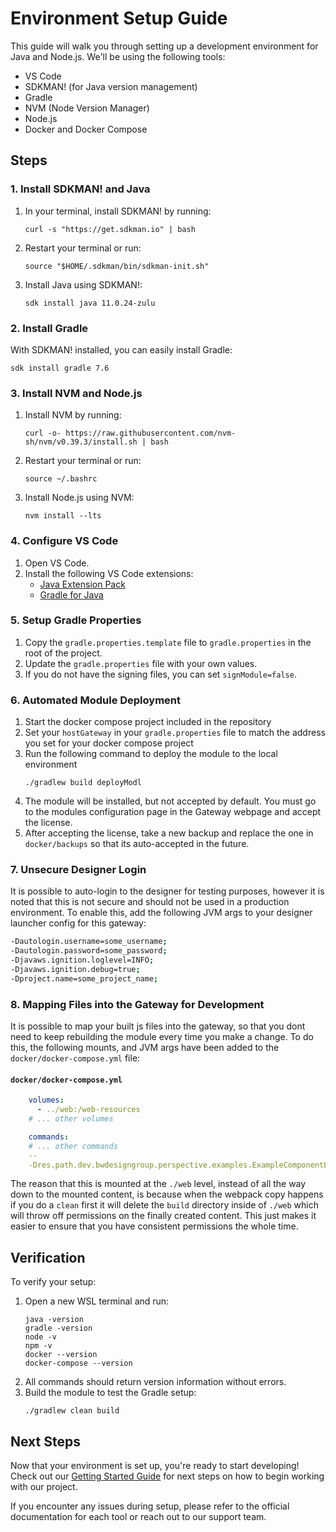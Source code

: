 # Environment Setup Guide

This guide will walk you through setting up a development environment for Java and Node.js. We'll be using the following tools:

- VS Code
- SDKMAN! (for Java version management)
- Gradle
- NVM (Node Version Manager)
- Node.js
- Docker and Docker Compose

## Steps

### 1. Install SDKMAN! and Java

1. In your terminal, install SDKMAN! by running:
   ```
   curl -s "https://get.sdkman.io" | bash
   ```
2. Restart your terminal or run:
   ```
   source "$HOME/.sdkman/bin/sdkman-init.sh"
   ```
3. Install Java using SDKMAN!:
   ```
   sdk install java 11.0.24-zulu
   ```

### 2. Install Gradle

With SDKMAN! installed, you can easily install Gradle:

```
sdk install gradle 7.6
```

### 3. Install NVM and Node.js

1. Install NVM by running:
   ```
   curl -o- https://raw.githubusercontent.com/nvm-sh/nvm/v0.39.3/install.sh | bash
   ```
2. Restart your terminal or run:
   ```
   source ~/.bashrc
   ```
3. Install Node.js using NVM:
   ```
   nvm install --lts
   ```

### 4. Configure VS Code

1. Open VS Code.
2. Install the following VS Code extensions:
   - [Java Extension Pack](https://marketplace.visualstudio.com/items?itemName=vscjava.vscode-java-pack)
   - [Gradle for Java](https://marketplace.visualstudio.com/items?itemName=vscjava.vscode-gradle)

### 5. Setup Gradle Properties

1. Copy the `gradle.properties.template` file to `gradle.properties` in the root of the project.
2. Update the `gradle.properties` file with your own values.
3. If you do not have the signing files, you can set `signModule=false`.

### 6. Automated Module Deployment

1. Start the docker compose project included in the repository
2. Set your `hostGateway` in your `gradle.properties` file to match the address you set for your docker compose project
3. Run the following command to deploy the module to the local environment
   ```
   ./gradlew build deployModl
   ```
4. The module will be installed, but not accepted by default. You must go to the modules configuration page in the Gateway webpage and accept the license.
5. After accepting the license, take a new backup and replace the one in `docker/backups` so that its auto-accepted in the future.

### 7. Unsecure Designer Login

It is possible to auto-login to the designer for testing purposes, however it is noted that this is not secure and should not be used in a production environment. To enable this, add the following JVM args to your designer launcher config for this gateway:

```sh
-Dautologin.username=some_username;
-Dautologin.password=some_password;
-Djavaws.ignition.loglevel=INFO;
-Djavaws.ignition.debug=true;
-Dproject.name=some_project_name;
```

### 8. Mapping Files into the Gateway for Development

It is possible to map your built js files into the gateway, so that you dont need to keep rebuilding the module every time you make a change. To do this, the following mounts, and JVM args have been added to the `docker/docker-compose.yml` file:

#### `docker/docker-compose.yml`
```yml
	volumes:
	  - ../web:/web-resources
	# ... other volumes

	commands: 
	# ... other commands
	--
	-Dres.path.dev.bwdesigngroup.perspective.examples.ExampleComponentLibrary=/web-resources/build/generated-resources/mounted
```

The reason that this is mounted at the `./web` level, instead of all the way down to the mounted content, is because when the webpack copy happens if you do a `clean` first it will delete the `build` directory inside of `./web` which will throw off permissions on the finally created content. This just makes it easier to ensure that you have consistent permissions the whole time.

## Verification

To verify your setup:

1. Open a new WSL terminal and run:
   ```
   java -version
   gradle -version
   node -v
   npm -v
   docker --version
   docker-compose --version
   ```
2. All commands should return version information without errors.
3. Build the module to test the Gradle setup:
   ```
   ./gradlew clean build
   ```

## Next Steps

Now that your environment is set up, you're ready to start developing! Check out our [Getting Started Guide](getting-started.md) for next steps on how to begin working with our project.

If you encounter any issues during setup, please refer to the official documentation for each tool or reach out to our support team.